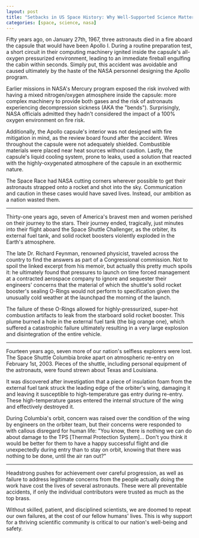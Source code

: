 ```yaml
---
layout: post
title: "Setbacks in US Space History: Why Well-Supported Science Matters"
categories: [space, science, nasa]
---
```


Fifty years ago, on January 27th, 1967, three astronauts died in a fire aboard the capsule that would have been Apollo I. During a routine preparation test, a short circuit in their computing machinery ignited inside the capsule's all-oxygen pressurized environment, leading to an immediate fireball engulfing the cabin within seconds. Simply put, this accident was avoidable and caused ultimately by the haste of the NASA personnel designing the Apollo program. 

Earlier missions in NASA's Mercury program exposed the risk involved with having a mixed nitrogen/oxygen atmosphere inside the capsule: more complex machinery to provide both gases and the risk of astronauts experiencing decompression sickness (AKA the "bends"). Surprisingly, NASA officials admitted they hadn't considered the impact of a 100% oxygen environment on fire risk.

Additionally, the Apollo capsule's interior was not designed with fire mitigation in mind, as the review board found after the accident. Wires throughout the capsule were not adequately shielded. Combustible materials were placed near heat sources without caution. Lastly, the capsule's liquid cooling system, prone to leaks, used a solution that reacted with the highly-oxygenated atmosphere of the capsule in an exothermic nature.

The Space Race had NASA cutting corners wherever possible to get their astronauts strapped onto a rocket and shot into the sky. Communication and caution in these cases would have saved lives. Instead, our ambition as a nation wasted them.

* * *

Thirty-one years ago, seven of America's bravest men and women perished on their journey to the stars. Their journey ended, tragically, just minutes into their flight aboard the Space Shuttle Challenger, as the orbiter, its external fuel tank, and solid rocket boosters violently exploded in the Earth's atmosphere.

The late Dr. Richard Feynman, renowned physicist, traveled across the country to find the answers as part of a Congressional commission.
Not to spoil the linked excerpt from his memoir, but actually this pretty much spoils it: he ultimately found that pressures to launch on time forced management at a contracted aerospace company to ignore and sequester their engineers' concerns that the material of which the shuttle's solid rocket booster's sealing O-Rings would not perform to specification given the unusually cold weather at the launchpad the morning of the launch.

The failure of these O-Rings allowed for highly-pressurized, super-hot combustion artifacts to leak from the starboard solid rocket booster. This plume burned a hole in the external fuel tank (the big orange one), which suffered a catastrophic failure ultimately resulting in a very large explosion and disintegration of the entire vehicle.

* * *

Fourteen years ago, seven more of our nation's selfless explorers were lost. The Space Shuttle Columbia broke apart on atmospheric re-entry on February 1st, 2003. Pieces of the shuttle, including personal equipment of the astronauts, were found strewn about Texas and Louisiana.

It was discovered after investigation that a piece of insulation foam from the external fuel tank struck the leading edge of the orbiter's wing, damaging it and leaving it susceptible to high-temperature gas entry during re-entry. These high-temperature gases entered the internal structure of the wing and effectively destroyed it.

During Columbia's orbit, concern was raised over the condition of the wing by engineers on the orbiter team, but their concerns were responded to with callous disregard for human life: "You know, there is nothing we can do about damage to the TPS [Thermal Protection System]... Don't you think it would be better for them to have a happy successful flight and die unexpectedly during entry than to stay on orbit, knowing that there was nothing to be done, until the air ran out?"

* * *

Headstrong pushes for achievement over careful progression, as well as failure to address legitimate concerns from the people actually doing the work have cost the lives of several astronauts. These were all preventable accidents, if only the individual contributors were trusted as much as the top brass.

Without skilled, patient, and disciplined scientists, we are doomed to repeat our own failures, at the cost of our fellow humans' lives. This is why support for a thriving scientific community is critical to our nation's well-being and safety.